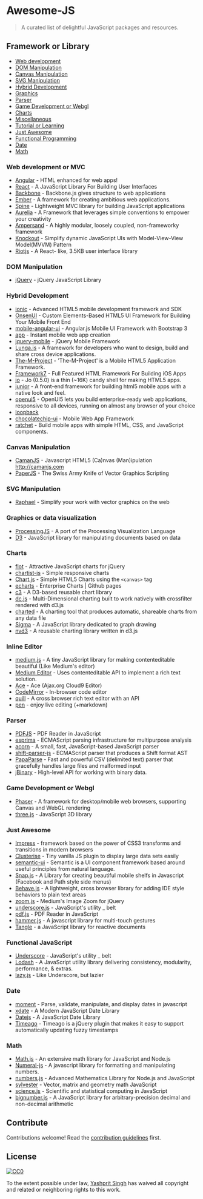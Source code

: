 # Awesome-JS
> A curated list of delightful JavaScript packages and resources.

## Framework or Library

- [Web development](#web-development-or-mvc)
- [DOM Manipulation](#dom-manipulation)
- [Canvas Manipulation](#canvas-manipulation)
- [SVG Manipulation](#svg-manipulation)
- [Hybrid Development](#hybrid-development)
- [Graphics](#graphics-or-data-visualization)
- [Parser](#parser)
- [Game Development or Webgl](#game-development-or-webgl)
- [Charts](#charts)
- [Miscellaneous](#miscellaneous)
- [Tutorial or Learning](#tutorial-or-learning)
- [Just Awesome](#just-awesome)
- [Functional Programming](#functional-programming)
- [Date](#date)
- [Math](#math)

### Web development or MVC

- [Angular](https://angularjs.org/) - HTML enhanced for web apps!
- [React](https://github.com/facebook/react) - A JavaScript Library For Building User Interfaces
- [Backbone](http://backbonejs.org/) - Backbone.js gives structure to web applications
- [Ember](http://emberjs.com/) - A framework for creating ambitious web applications.
- [Spine](https://github.com/spine/spine) - Lightweight MVC library for building JavaScript applications
- [Aurelia](https://github.com/aurelia/framework) - A Framework that leverages simple conventions to empower your creativity
- [Ampersand](http://ampersandjs.com/) - A highly modular, loosely coupled, non-frameworky framework
- [Knockout](http://knockoutjs.com/) - Simplify dynamic JavaScript UIs with Model-View-View Model(MVVM) Pattern
- [Riotjs](https://github.com/muut/riotjs) - A React- like, 3.5KB user interface library

### DOM Manipulation

- [jQuery](https://github.com/jquery/jquery) - jQuery JavaScript Library

### Hybrid Development

- [ionic](http://ionicframework.com/) - Advanced HTML5 mobile development framework and SDK
- [OnsenUI](https://github.com/OnsenUI/OnsenUI) - Custom Elements-Based HTML5 UI Framework for Building Your Mobile Front End
- [mobile-angular-ui](https://github.com/mcasimir/mobile-angular-ui) - Angular.js Mobile UI Framework with Bootstrap 3
- [app](https://github.com/kikinteractive/app) - Instant mobile web app creation
- [jquery-mobile](https://github.com/jquery/jquery-mobile) - jQuery Mobile Framework
- [Lunga.js](https://github.com/tapquo/Lungo.js) - A framework for developers who want to design, build and share cross device applications.
- [The-M-Project](https://github.com/mwaylabs/The-M-Project/) - 'The-M-Project' is a Mobile HTML5 Application Framework. 
- [Framework7](https://github.com/nolimits4web/framework7/) - Full Featured HTML Framework For Building iOS Apps
- [jo](https://github.com/davebalmer/jo) - Jo (0.5.0) is a thin (~16K) candy shell for making HTML5 apps.
- [junior](https://github.com/justspamjustin/junior) - A front-end framework for building html5 mobile apps with a native look and feel.
- [openui5](https://github.com/SAP/openui5/) - OpenUI5 lets you build enterprise-ready web applications, responsive to all devices, running on almost any browser of your choice
- [loopback](https://github.com/strongloop/loopback/)
- [chocolatechip-ui](https://github.com/chocolatechipui/chocolatechip-ui) - Mobile Web App Framework
- [ratchet](https://github.com/twbs/ratchet) - Build mobile apps with simple HTML, CSS, and JavaScript components.

### Canvas Manipulation

- [CamanJS](https://github.com/meltingice/CamanJS/) - Javascript HTML5 (Ca)nvas (Man)ipulation http://camanjs.com
- [PaperJS](http://paperjs.org/) - The Swiss Army Knife of Vector Graphics Scripting

### SVG Manipulation

- [Raphael](http://raphaeljs.com/) - Simplify your work with vector graphics on the web

### Graphics or data visualization

- [ProcessingJS](http://processingjs.org/) - A port of the Processing Visualization Language
- [D3](http://d3js.org/) - JavaScript library for manipulating documents based on data

### Charts

- [flot](https://github.com/flot/flot) - Attractive JavaScript charts for jQuery
- [chartist-js](https://github.com/gionkunz/chartist-js) - Simple responsive charts
- [Chart.js](https://github.com/nnnick/Chart.js) - Simple HTML5 Charts using the `<canvas>` tag
- [echarts](https://github.com/ecomfe/echarts) - Enterprise Charts | Github pages
- [c3](https://github.com/masayuki0812/c3) - A D3-based reusable chart library
- [dc.js](https://github.com/dc-js/dc.js) - Multi-Dimensional charting built to work natively with crossfilter rendered with d3.js
- [charted](https://github.com/mikesall/charted) - A charting tool that produces automatic, shareable charts from any data file
- [Sigma](https://github.com/jacomyal/sigma.js) - A JavaScript library dedicated to graph drawing
- [nvd3](https://github.com/novus/nvd3) - A reusable charting library written in d3.js

### Inline Editor

- [medium.js](https://github.com/jakiestfu/Medium.js) - A tiny JavaScript library for making contenteditable beautiful (Like Medium's editor)
- [Medium Editor](https://github.com/daviferreira/medium-editor) - Uses contenteditable API to implement a rich text solution.
- [Ace](https://github.com/ajaxorg/ace) - Ace (Ajax.org Cloud9 Editor)
- [CodeMirror](https://github.com/codemirror/CodeMirror) - In-browser code editor
- [quill](https://github.com/quilljs/quill) - A cross browser rich text editor with an API
- [pen](https://github.com/sofish/pen) - enjoy live editing (+markdown)

### Parser

- [PDFJS](https://github.com/mozilla/pdf.js) - PDF Reader in JavaScript
- [esprima](https://github.com/jquery/esprima) - ECMAScript parsing infrastructure for multipurpose analysis
- [acorn](https://github.com/marijnh/acorn) - A small, fast, JavaScript-based JavaScript parser
- [shift-parser-js](https://github.com/shapesecurity/shift-parser-js) - ECMAScript parser that produces a Shift format AST
- [PapaParse](https://github.com/mholt/PapaParse) - Fast and powerful CSV (delimited text) parser that gracefully handles large files and malformed input
- [jBinary](https://github.com/jDataView/jBinary) - High-level API for working with binary data.

### Game Development or Webgl

- [Phaser](http://phaser.io/) - A framework for desktop/mobile web browsers, supporting Canvas and WebGL rendering
- [three.js](http://threejs.org/) - JavaScript 3D library

### Just Awesome

- [Impress](https://github.com/bartaz/impress.js) - framework based on the power of CSS3 transforms and transitions in modern browsers
- [Clusterise](https://github.com/NeXTs/Clusterize.js) - Tiny vanilla JS plugin to display large data sets easily
- [semantic-ui](http://semantic-ui.com/) - Semantic is a UI component framework based around useful principles from natural language.
- [Snap.js](https://github.com/jakiestfu/Snap.js/) - A Library for creating beautiful mobile shelfs in Javascript (Facebook and Path style side menus)
- [Behave.js](https://github.com/jakiestfu/Behave.js) - A lightweight, cross browser library for adding IDE style behaviors to plain text areas
- [zoom.js](https://github.com/fat/zoom.js) - Medium's Image Zoom for jQuery
- [underscore.js](https://github.com/jashkenas/underscore) - JavaScript's utility _ belt
- [pdf.js](https://github.com/mozilla/pdf.js) - PDF Reader in JavaScript
- [hammer.js](https://github.com/hammerjs/hammer.js) - A javascript library for multi-touch gestures
- [Tangle](http://worrydream.com/Tangle/) - a JavaScript library for reactive documents


### Functional JavaScript

- [Underscore](https://github.com/jashkenas/underscore) - JavaScript's utility _ belt
- [Lodash](https://github.com/lodash/lodash/) - A JavaScript utility library delivering consistency, modularity, performance, & extras.
- [lazy.js](https://github.com/dtao/lazy.js) - Like Underscore, but lazier

### Date

- [moment](https://github.com/moment/moment/) - Parse, validate, manipulate, and display dates in javascript
- [xdate](https://github.com/arshaw/xdate) - A Modern JavaScript Date Library
- [Datejs](https://github.com/datejs/Datejs) - A JavaScript Date Library
- [Timeago](https://github.com/rmm5t/jquery-timeago) - Timeago is a jQuery plugin that makes it easy to support automatically updating fuzzy timestamps

### Math

- [Math.js](https://github.com/josdejong/mathjs) - An extensive math library for JavaScript and Node.js
- [Numeral-js](https://github.com/adamwdraper/Numeral-js/) - A javascript library for formatting and manipulating numbers.
- [numbers.js](https://github.com/numbers/numbers.js) - Advanced Mathematics Library for Node.js and JavaScript
- [sylvester](https://github.com/jcoglan/sylvester/) - Vector, matrix and geometry math JavaScript
- [science.js](https://github.com/jasondavies/science.js) - Scientific and statistical computing in JavaScript
- [bignumber.js](https://github.com/MikeMcl/bignumber.js/) - A JavaScript library for arbitrary-precision decimal and non-decimal arithmetic

## Contribute

Contributions welcome! Read the [contribution guidelines](contributing.md) first.


## License

[![CC0](http://i.creativecommons.org/p/zero/1.0/88x31.png)](http://creativecommons.org/publicdomain/zero/1.0/)

To the extent possible under law, [Yashprit Singh](http://yashprit.com) has waived all copyright and related or neighboring rights to this work.
